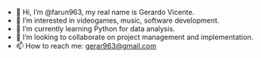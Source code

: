 - 👋 Hi, I’m @farun963, my real name is Gerardo Vicente.
- 👀 I’m interested in videogames, music, software development.
- 🌱 I’m currently learning Python for data analysis.
- 💞️ I’m looking to collaborate on project management and implementation.
- 📫 How to reach me: gerar963@gmail.com

<!---
farun963/farun963 is a ✨ special ✨ repository because its `README.md` (this file) appears on your GitHub profile.
You can click the Preview link to take a look at your changes.
--->
